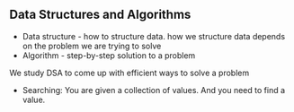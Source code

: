 ## Data Structures and Algorithms
- Data structure - how to structure data. how we structure data depends on the problem we are trying to solve
- Algorithm - step-by-step solution to a problem

We study DSA to come up with efficient ways to solve a problem

- Searching: You are given a collection of values. And you need to find a value.